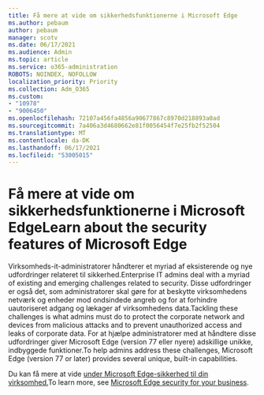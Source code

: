 ```yaml
---
title: Få mere at vide om sikkerhedsfunktionerne i Microsoft Edge
ms.author: pebaum
author: pebaum
manager: scotv
ms.date: 06/17/2021
ms.audience: Admin
ms.topic: article
ms.service: o365-administration
ROBOTS: NOINDEX, NOFOLLOW
localization_priority: Priority
ms.collection: Adm_O365
ms.custom:
- "10978"
- "9006450"
ms.openlocfilehash: 72107a456fa4856a90677867c8970d218893a0ad
ms.sourcegitcommit: 7a406a3d4680662e81f0056454f7e25fb2f52504
ms.translationtype: MT
ms.contentlocale: da-DK
ms.lasthandoff: 06/17/2021
ms.locfileid: "53005015"
---
```

# <a name="learn-about-the-security-features-of-microsoft-edge"></a><span data-ttu-id="e6b26-102">Få mere at vide om sikkerhedsfunktionerne i Microsoft Edge</span><span class="sxs-lookup"><span data-stu-id="e6b26-102">Learn about the security features of Microsoft Edge</span></span>

<span data-ttu-id="e6b26-103">Virksomheds-it-administratorer håndterer et myriad af eksisterende og nye udfordringer relateret til sikkerhed.</span><span class="sxs-lookup"><span data-stu-id="e6b26-103">Enterprise IT admins deal with a myriad of existing and emerging challenges related to security.</span></span> <span data-ttu-id="e6b26-104">Disse udfordringer er også det, som administratorer skal gøre for at beskytte virksomhedens netværk og enheder mod ondsindede angreb og for at forhindre uautoriseret adgang og lækager af virksomhedens data.</span><span class="sxs-lookup"><span data-stu-id="e6b26-104">Tackling these challenges is what admins must do to protect the corporate network and devices from malicious attacks and to prevent unauthorized access and leaks of corporate data.</span></span> <span data-ttu-id="e6b26-105">For at hjælpe administratorer med at håndtere disse udfordringer giver Microsoft Edge (version 77 eller nyere) adskillige unikke, indbyggede funktioner.</span><span class="sxs-lookup"><span data-stu-id="e6b26-105">To help admins address these challenges, Microsoft Edge (version 77 or later) provides several unique, built-in capabilities.</span></span> 

<span data-ttu-id="e6b26-106">Du kan få mere at vide [under Microsoft Edge-sikkerhed til din virksomhed.](/DeployEdge/ms-edge-security-for-business)</span><span class="sxs-lookup"><span data-stu-id="e6b26-106">To learn more, see [Microsoft Edge security for your business](/DeployEdge/ms-edge-security-for-business).</span></span>